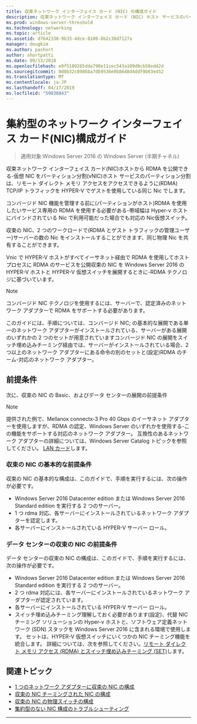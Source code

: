```yaml
---
title: 収束ネットワーク インターフェイス カード (NIC) の構成ガイド
description: 収束ネットワーク インターフェイス カード (NIC) ホスト サービスのパーティション分割はリモート ダイレクト メモリ アクセス (RDMA)、HYPER-V ゲストが TCP/IP トラフィックを使用している同じ Nic 上でアクセスできるように、を通じてパーティションのホスト仮想 NIC (vNIC) RDMA を公開することができます。
ms.prod: windows-server-threshold
ms.technology: networking
ms.topic: article
ms.assetid: d7642338-9b33-4dce-8100-8b2c38d7127a
manager: dougkim
ms.author: pashort
author: shortpatti
ms.date: 09/13/2018
ms.openlocfilehash: e9f5180285dda790e11cec543a109d0cb58edd2d
ms.sourcegitcommit: 0d0b32c8986ba7db9536e0b8648d4ddf9b03e452
ms.translationtype: MT
ms.contentlocale: ja-JP
ms.lasthandoff: 04/17/2019
ms.locfileid: "59838843"
---
```

# <a name="converged-network-interface-card-nic-configuration-guidance"></a>集約型のネットワーク インターフェイス カード\(NIC\)構成ガイド

>適用対象:Windows Server 2016 の Windows Server (半期チャネル)

収束ネットワーク インターフェイス カード\(NIC\)ホストから RDMA を公開できる\-仮想 NIC をパーティション分割\(vNIC\)ホスト サービスのパーティション分割は、リモート ダイレクト メモリ アクセスをアクセスできるように\(RDMA\) TCP/IP トラフィックを HYPER-V でゲストを使用している同じ Nic でします。

コンバージド NIC 機能を管理する前に\(パーティションがホスト\)RDMA を使用したいサービス専用の RDMA を使用する必要がある\-帯域幅は Hyper-v ホストにバインドされている Nic で利用可能だった場合でも対応の Nic仮想スイッチ。

収束の NIC、2 つのワークロードで\(RDMA とゲスト トラフィックの管理ユーザー\)サーバーの数の Nic をインストールすることができます、同じ物理 Nic を共有することができます。

Vnic で HYPER-V ホストがすべてイーサネット経由で RDMA を使用してホスト プロセスに RDMA のサービスを公開収束の NIC を Windows Server 2016 の HYPER-V ホストと HYPER-V 仮想スイッチを展開するときに\-RDMA テクノロジに基づいています。

>[!NOTE]
>コンバージド NIC テクノロジを使用するには、サーバーで、認定済みのネットワーク アダプターで RDMA をサポートする必要があります。

このガイドには、手順については、コンバージド NIC; の基本的な展開である単一のネットワーク アダプターがインストールされている、サーバーがある展開のいずれかの 2 つのセットが用意されていますコンバージド NIC の展開をスイッチ埋め込みチーミング経由では、サーバーがインストールされている場合、2 つ以上のネットワーク アダプターにある命令の別のセットと\(設定\)RDMA のチーム\-対応のネットワーク アダプター。


## <a name="prerequisites"></a>前提条件

次に、収束の NIC の Basic、およびデータ センターの展開の前提条件

>[!NOTE]
>提供された例で、Mellanox connectx-3 Pro 40 Gbps のイーサネット アダプターを使用しますが、RDMA の認定、Windows Server のいずれかを使用する\-この機能をサポートする対応のネットワーク アダプター。 互換性のあるネットワーク アダプターの詳細については、Windows Server Catalog トピックを参照してください。 [LAN カード](https://www.windowsservercatalog.com/results.aspx?&bCatID=1468&cpID=0&avc=85&ava=0&avt=0&avq=46&OR=1)します。

### <a name="basic-converged-nic-prerequisites"></a>収束の NIC の基本的な前提条件

収束の NIC の基本的な構成は、このガイドで、手順を実行するには、次の操作が必要です。

- Windows Server 2016 Datacenter edition または Windows Server 2016 Standard edition を実行する 2 つのサーバー。
- 1 つ rdma 対応、各サーバーにインストールされているネットワーク アダプターを認定します。
- 各サーバーにインストールされている HYPER-V サーバー ロール。

### <a name="datacenter-converged-nic-prerequisites"></a>データ センターの収束の NIC の前提条件

データ センターの収束の NIC の構成は、このガイドで、手順を実行するには、次の操作が必要です。

- Windows Server 2016 Datacenter edition または Windows Server 2016 Standard edition を実行する 2 つのサーバー。
- 2 つ rdma 対応には、各サーバーにインストールされているネットワーク アダプターが認定されています。
- 各サーバーにインストールされている HYPER-V サーバー ロール。
- スイッチ埋め込みチーミング理解しておく必要があります\(設定\)、代替 NIC チーミング ソリューションの Hyper-v ホストと、ソフトウェア定義ネットワーク (SDN) スタックを Windows Server 2016 に含まれる環境で使用します。 セットは、HYPER-V 仮想スイッチにいくつかの NIC チーミング機能を統合します。 詳細については、次を参照してください。[リモート ダイレクト メモリ アクセス (RDMA) とスイッチ埋め込みチーミング (SET)](../../../virtualization/hyper-v-virtual-switch/RDMA-and-Switch-Embedded-Teaming.md)します。

## <a name="related-topics"></a>関連トピック
- [1 つのネットワーク アダプターに収束の NIC の構成](cnic-single.md)
- [収束の NIC チーミングされた NIC の構成](cnic-datacenter.md)
- [収束の NIC の物理スイッチの構成](cnic-app-switch-config.md)
- [集約型のない NIC 構成のトラブルシューティング](cnic-app-troubleshoot.md)

---